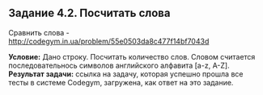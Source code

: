 **Задание 4.2. Посчитать слова**
---------------------
Сравнить слова - http://codegym.in.ua/problem/55e0503da8c477f14bf7043d

**Условие:** Дано строку. Посчитать количество слов. Словом считается последовательнось символов английского алфавита  [a-z, A-Z].
**Результат задачи:** ссылка на задачу, которая успешно прошла все тесты в системе Codegym, загружена, как ответ на это задание.    
